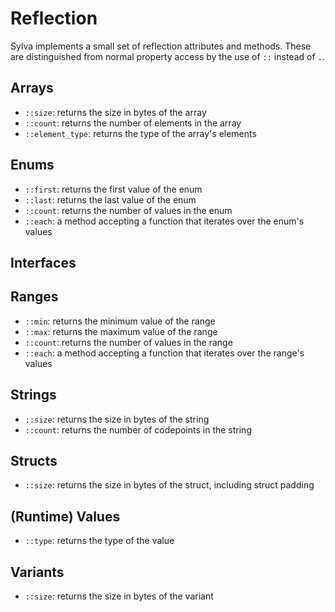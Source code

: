 # Reflection

Sylva implements a small set of reflection attributes and methods. These are
distinguished from normal property access by the use of `::` instead of `.`.

## Arrays

* `::size`: returns the size in bytes of the array
* `::count`: returns the number of elements in the array
* `::element_type`: returns the type of the array's elements

## Enums

* `::first`: returns the first value of the enum
* `::last`: returns the last value of the enum
* `::count`: returns the number of values in the enum
* `::each`: a method accepting a function that iterates over the enum's values

## Interfaces

## Ranges

* `::min`: returns the minimum value of the range
* `::max`: returns the maximum value of the range
* `::count`: returns the number of values in the range
* `::each`: a method accepting a function that iterates over the range's values

## Strings

* `::size`: returns the size in bytes of the string
* `::count`: returns the number of codepoints in the string

## Structs

* `::size`: returns the size in bytes of the struct, including struct padding

## (Runtime) Values

* `::type`: returns the type of the value

## Variants

* `::size`: returns the size in bytes of the variant
